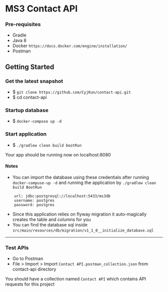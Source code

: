 # MS3 Contact API
### Pre-requisites
- Gradle
- Java 8
- Docker `https://docs.docker.com/engine/installation/`
- Postman

## Getting Started
### Get the latest snapshot
- $ `git clone https://github.com/CyjKun/contact-api.git`
- $ cd contact-api

### Startup database
- $ `docker-compose up -d`

### Start application
- $ `./gradlew clean build bootRun`

Your app should be running now on localhost:8080

#### Notes
- You can import the database using these credentials after running `docker-compuse-up -d` and running the application by `./gradlew clean build BootRun` 
```
    url: jdbc:postgresql://localhost:5433/ms3db
    username: postgres
    password: postgres
```
- Since this application relies on flyway migration it auto-magically creates the table and columns for you
- You can find the database sql inside `src/main/resources/db/migration/v1_1_0__initialize_database.sql`
---
### Test APIs
- Go to Postman
- File > Import > Import `Contact API.postman_collection.json` from contact-api directory

You should have a collection named `Contact API` which contains API requests for this project
